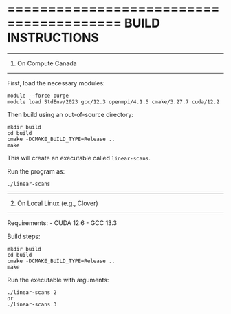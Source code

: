========================================
         BUILD INSTRUCTIONS
========================================

-----------------------------
1. On Compute Canada
-----------------------------

First, load the necessary modules:

    module --force purge
    module load StdEnv/2023 gcc/12.3 openmpi/4.1.5 cmake/3.27.7 cuda/12.2

Then build using an out-of-source directory:

    mkdir build
    cd build
    cmake -DCMAKE_BUILD_TYPE=Release ..
    make

This will create an executable called `linear-scans`.

Run the program as:

    ./linear-scans


-----------------------------
2. On Local Linux (e.g., Clover)
-----------------------------

Requirements:
    - CUDA 12.6
    - GCC 13.3

Build steps:

    mkdir build
    cd build
    cmake -DCMAKE_BUILD_TYPE=Release ..
    make

Run the executable with arguments:

    ./linear-scans 2
    or
    ./linear-scans 3
